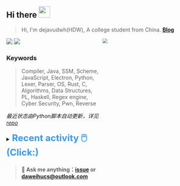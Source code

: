 ## Hi there <img src="https://raw.githubusercontent.com/MartinHeinz/MartinHeinz/master/wave.gif" width="30px">

> Hi, I'm dejavudwh(HDW), A college student from China. **[Blog](https://www.cnblogs.com/secoding)** 

![](https://komarev.com/ghpvc/?username=dejavudwh)
<img src="https://img.shields.io/badge/BLOG-dejavudwh-blue"><a href="https://www.cnblogs.com/secoding/"></a></img>
<img align="right" width="50%" src="https://github-readme-stats.vercel.app/api?username=dejavudwh&show_icons=true&theme=onedark&count_private=true" style="zoom: 80%;" /> 

### Keywords 

> Compiler, Java, SSM, Scheme, JavaScript, Electron, Python, Lexer, Parser, OS, Rust, C, Algorithms, Data Structures, PL, Haskell, Regex engine, Cyber Security, Pwn, Reverse

*最近状态由Python脚本自动更新，详见<a href="https://github.com/dejavudwh/dejavudwh"> repo</a>*

<details>

  <summary><font size="5.5" color="#3399FF"><b>Recent activity 🖱️(Click:)</b></font></summary>

  - <details open>

    <summary><font size="3.5" color="#3399FF"><b>Recent Post 🖱️</b></font></summary>
    <br>
    <table>
    <tr>
    <td>
    <!-- ZHIHUPOSTS:START --> 

    <!-- ZHIHUPOSTS:END -->
    </td>
    <td>
    <!-- GITHUB:START -->

    - [dejavudwh pushed to master in dejavudwh/Sachet](https://github.com/dejavudwh/Sachet/compare/af3561630a...7caa7df120) - 2021-09-06T16:54:33Z
    - [dejavudwh pushed to master in dejavudwh/Sachet](https://github.com/dejavudwh/Sachet/compare/62775895a1...af3561630a) - 2021-09-06T15:48:10Z
    - [dejavudwh pushed to master in dejavudwh/Sachet](https://github.com/dejavudwh/Sachet/compare/9edc5a55ef...62775895a1) - 2021-09-06T10:03:07Z
    - [dejavudwh pushed to master in dejavudwh/Sachet](https://github.com/dejavudwh/Sachet/compare/79f8cf6225...9edc5a55ef) - 2021-09-06T08:40:52Z
    - [dejavudwh pushed to master in dejavudwh/Sachet](https://github.com/dejavudwh/Sachet/compare/b0f6eca9e1...79f8cf6225) - 2021-09-06T06:55:16Z
    <!-- GITHUB:END -->
    </td>
    </tr>
    </table>
  </details>

</details>

> #### 💬 Ask me anything：[issue](https://github.com/dejavudwh/dejavudwh/issues) or [daweihucs@outlook.com](mailto:daweihucs@outlook.com)